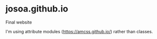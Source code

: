 josoa.github.io
===============

Final website

I'm using attribute modules (https://amcss.github.io/) rather than classes.
